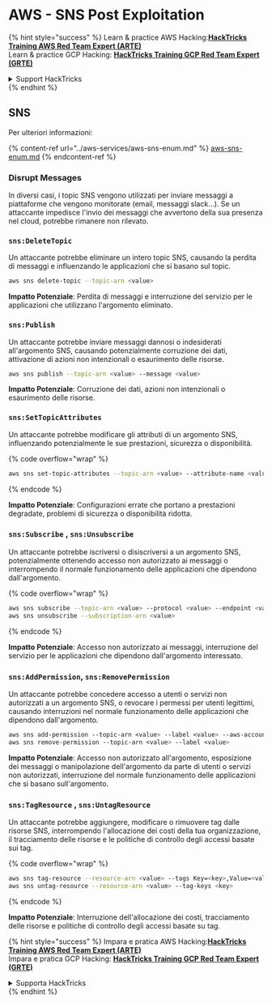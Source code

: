 # AWS - SNS Post Exploitation

{% hint style="success" %}
Learn & practice AWS Hacking:<img src="../../../.gitbook/assets/image (1).png" alt="" data-size="line">[**HackTricks Training AWS Red Team Expert (ARTE)**](https://training.hacktricks.xyz/courses/arte)<img src="../../../.gitbook/assets/image (1).png" alt="" data-size="line">\
Learn & practice GCP Hacking: <img src="../../../.gitbook/assets/image (2).png" alt="" data-size="line">[**HackTricks Training GCP Red Team Expert (GRTE)**<img src="../../../.gitbook/assets/image (2).png" alt="" data-size="line">](https://training.hacktricks.xyz/courses/grte)

<details>

<summary>Support HackTricks</summary>

* Check the [**subscription plans**](https://github.com/sponsors/carlospolop)!
* **Join the** 💬 [**Discord group**](https://discord.gg/hRep4RUj7f) or the [**telegram group**](https://t.me/peass) or **follow** us on **Twitter** 🐦 [**@hacktricks\_live**](https://twitter.com/hacktricks\_live)**.**
* **Share hacking tricks by submitting PRs to the** [**HackTricks**](https://github.com/carlospolop/hacktricks) and [**HackTricks Cloud**](https://github.com/carlospolop/hacktricks-cloud) github repos.

</details>
{% endhint %}

## SNS

Per ulteriori informazioni:

{% content-ref url="../aws-services/aws-sns-enum.md" %}
[aws-sns-enum.md](../aws-services/aws-sns-enum.md)
{% endcontent-ref %}

### Disrupt Messages

In diversi casi, i topic SNS vengono utilizzati per inviare messaggi a piattaforme che vengono monitorate (email, messaggi slack...). Se un attaccante impedisce l'invio dei messaggi che avvertono della sua presenza nel cloud, potrebbe rimanere non rilevato.

### `sns:DeleteTopic`

Un attaccante potrebbe eliminare un intero topic SNS, causando la perdita di messaggi e influenzando le applicazioni che si basano sul topic.
```bash
aws sns delete-topic --topic-arn <value>
```
**Impatto Potenziale**: Perdita di messaggi e interruzione del servizio per le applicazioni che utilizzano l'argomento eliminato.

### `sns:Publish`

Un attaccante potrebbe inviare messaggi dannosi o indesiderati all'argomento SNS, causando potenzialmente corruzione dei dati, attivazione di azioni non intenzionali o esaurimento delle risorse.
```bash
aws sns publish --topic-arn <value> --message <value>
```
**Impatto Potenziale**: Corruzione dei dati, azioni non intenzionali o esaurimento delle risorse.

### `sns:SetTopicAttributes`

Un attaccante potrebbe modificare gli attributi di un argomento SNS, influenzando potenzialmente le sue prestazioni, sicurezza o disponibilità.

{% code overflow="wrap" %}
```bash
aws sns set-topic-attributes --topic-arn <value> --attribute-name <value> --attribute-value <value>
```
{% endcode %}

**Impatto Potenziale**: Configurazioni errate che portano a prestazioni degradate, problemi di sicurezza o disponibilità ridotta.

### `sns:Subscribe` , `sns:Unsubscribe`

Un attaccante potrebbe iscriversi o disiscriversi a un argomento SNS, potenzialmente ottenendo accesso non autorizzato ai messaggi o interrompendo il normale funzionamento delle applicazioni che dipendono dall'argomento.

{% code overflow="wrap" %}
```bash
aws sns subscribe --topic-arn <value> --protocol <value> --endpoint <value>
aws sns unsubscribe --subscription-arn <value>
```
{% endcode %}

**Impatto Potenziale**: Accesso non autorizzato ai messaggi, interruzione del servizio per le applicazioni che dipendono dall'argomento interessato.

### `sns:AddPermission`, `sns:RemovePermission`

Un attaccante potrebbe concedere accesso a utenti o servizi non autorizzati a un argomento SNS, o revocare i permessi per utenti legittimi, causando interruzioni nel normale funzionamento delle applicazioni che dipendono dall'argomento.
```css
aws sns add-permission --topic-arn <value> --label <value> --aws-account-id <value> --action-name <value>
aws sns remove-permission --topic-arn <value> --label <value>
```
**Impatto Potenziale**: Accesso non autorizzato all'argomento, esposizione dei messaggi o manipolazione dell'argomento da parte di utenti o servizi non autorizzati, interruzione del normale funzionamento delle applicazioni che si basano sull'argomento.

### `sns:TagResource` , `sns:UntagResource`

Un attaccante potrebbe aggiungere, modificare o rimuovere tag dalle risorse SNS, interrompendo l'allocazione dei costi della tua organizzazione, il tracciamento delle risorse e le politiche di controllo degli accessi basate sui tag.

{% code overflow="wrap" %}
```bash
aws sns tag-resource --resource-arn <value> --tags Key=<key>,Value=<value>
aws sns untag-resource --resource-arn <value> --tag-keys <key>
```
{% endcode %}

**Impatto Potenziale**: Interruzione dell'allocazione dei costi, tracciamento delle risorse e politiche di controllo degli accessi basate su tag.

{% hint style="success" %}
Impara e pratica AWS Hacking:<img src="../../../.gitbook/assets/image (1).png" alt="" data-size="line">[**HackTricks Training AWS Red Team Expert (ARTE)**](https://training.hacktricks.xyz/courses/arte)<img src="../../../.gitbook/assets/image (1).png" alt="" data-size="line">\
Impara e pratica GCP Hacking: <img src="../../../.gitbook/assets/image (2).png" alt="" data-size="line">[**HackTricks Training GCP Red Team Expert (GRTE)**<img src="../../../.gitbook/assets/image (2).png" alt="" data-size="line">](https://training.hacktricks.xyz/courses/grte)

<details>

<summary>Supporta HackTricks</summary>

* Controlla i [**piani di abbonamento**](https://github.com/sponsors/carlospolop)!
* **Unisciti al** 💬 [**gruppo Discord**](https://discord.gg/hRep4RUj7f) o al [**gruppo telegram**](https://t.me/peass) o **seguici** su **Twitter** 🐦 [**@hacktricks\_live**](https://twitter.com/hacktricks\_live)**.**
* **Condividi trucchi di hacking inviando PR ai** [**HackTricks**](https://github.com/carlospolop/hacktricks) e [**HackTricks Cloud**](https://github.com/carlospolop/hacktricks-cloud) repos di github.

</details>
{% endhint %}
